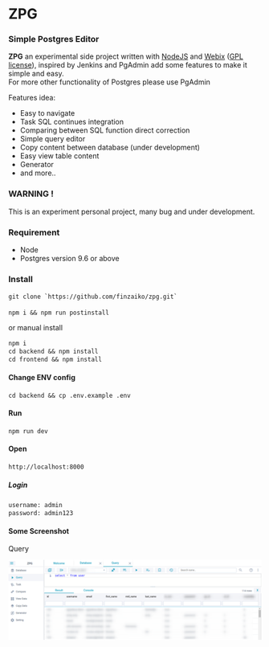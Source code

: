 # ZPG

### Simple Postgres Editor

**ZPG** an experimental side project written with [NodeJS](https://nodejs.org) and [Webix](https://webix.com) ([GPL license](https://www.npmjs.com/package/webix)), inspired by Jenkins and PgAdmin add some features to make it simple and easy.  
For more other functionality of Postgres please use PgAdmin

Features idea:

- Easy to navigate
- Task SQL continues integration
- Comparing between SQL function direct correction
- Simple query editor
- Copy content between database (under development)
- Easy view table content
- Generator
- and more..

### WARNING !

This is an experiment personal project, many bug and under development.

### Requirement

- Node
- Postgres version 9.6 or above

### Install

```
git clone `https://github.com/finzaiko/zpg.git`

npm i && npm run postinstall
```

or manual install
```
npm i
cd backend && npm install
cd frontend && npm install

```

#### Change ENV config

```
cd backend && cp .env.example .env
```

#### Run

```
npm run dev
```

#### Open

```
http://localhost:8000
```

##### Login

```
username: admin
password: admin123
```

#### Some Screenshot

Query

![query](assets-demo/zpg_query.png)

